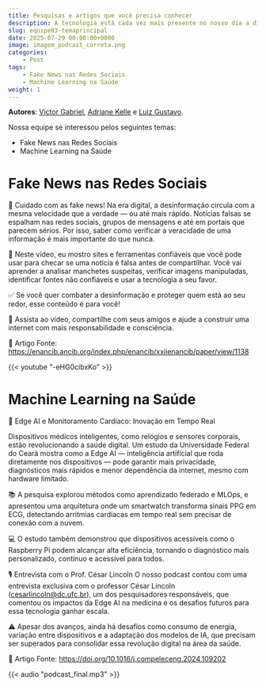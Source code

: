```yaml
---
title: Pesquisas e artigos que você precisa conhecer
description: A tecnologia está cada vez mais presente no nosso dia a dia — da inteligência artificial que opera direto nos dispositivos até as ferramentas que ajudam a identificar fake news nas redes sociais. Neste post, você vai entender como essas inovações impactam sua rotina e por que é essencial usá-las com consciência.
slug: equipe03-temaprincipal
date: 2025-07-29 00:00:00+0000
image: imagem_podcast_correta.png
categories:
    - Post
tags:
    - Fake News nas Redes Sociais
    - Machine Learning na Saúde
weight: 1      
---
```


**Autores**: [Victor Gabriel](victor21@alu.ufc.br), [Adriane Kelle](adriane.kll@alu.ufc.br) e [Luiz Gustavo](luizgus@alu.ufc.br). 

Nossa equipe se interessou pelos seguintes temas:
 - Fake News nas Redes Sociais
 - Machine Learning na Saúde
  
# Fake News nas Redes Sociais
🛑 Cuidado com as fake news!
Na era digital, a desinformação circula com a mesma velocidade que a verdade — ou até mais rápido. Notícias falsas se espalham nas redes sociais, grupos de mensagens e até em portais que parecem sérios. Por isso, saber como verificar a veracidade de uma informação é mais importante do que nunca.

📲 Neste vídeo, eu mostro sites e ferramentas confiáveis que você pode usar para checar se uma notícia é falsa antes de compartilhar. Você vai aprender a analisar manchetes suspeitas, verificar imagens manipuladas, identificar fontes não confiáveis e usar a tecnologia a seu favor.

✅ Se você quer combater a desinformação e proteger quem está ao seu redor, esse conteúdo é para você!

🔗 Assista ao vídeo, compartilhe com seus amigos e ajude a construir uma internet com mais responsabilidade e consciência.

🔗 Artigo Fonte: https://enancib.ancib.org/index.php/enancib/xxiienancib/paper/view/1138

{{< youtube "-eHG0cibxKo" >}}

# Machine Learning na Saúde
🔬 Edge AI e Monitoramento Cardíaco: Inovação em Tempo Real

Dispositivos médicos inteligentes, como relógios e sensores corporais, estão revolucionando a saúde digital. Um estudo da Universidade Federal do Ceará mostra como a Edge AI — inteligência artificial que roda diretamente nos dispositivos — pode garantir mais privacidade, diagnósticos mais rápidos e menor dependência da internet, mesmo com hardware limitado.

📚 A pesquisa explorou métodos como aprendizado federado e MLOps, e apresentou uma arquitetura onde um smartwatch transforma sinais PPG em ECG, detectando arritmias cardíacas em tempo real sem precisar de conexão com a nuvem.

💻 O estudo também demonstrou que dispositivos acessíveis como o Raspberry Pi podem alcançar alta eficiência, tornando o diagnóstico mais personalizado, contínuo e acessível para todos.

🎙️ Entrevista com o Prof. César Lincoln
O nosso podcast contou com uma entrevista exclusiva com o professor César Lincoln (cesarlincoln@dc.ufc.br), um dos pesquisadores responsáveis, que comentou os impactos da Edge AI na medicina e os desafios futuros para essa tecnologia ganhar escala.

⚠️ Apesar dos avanços, ainda há desafios como consumo de energia, variação entre dispositivos e a adaptação dos modelos de IA, que precisam ser superados para consolidar essa revolução digital na área da saúde.

🔗 Artigo Fonte: https://doi.org/10.1016/j.compeleceng.2024.109202

{{< audio "podcast_final.mp3" >}}



